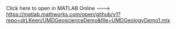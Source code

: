 Click here to open in MATLAB Online ---> https://matlab.mathworks.com/open/github/v1?repo=drLKeen/UMDGeoscienceDemo&file=UMDGeologyDemo1.mlx
